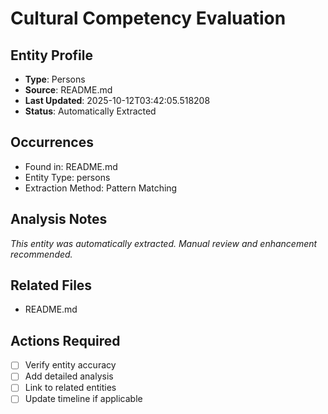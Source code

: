 # Cultural Competency Evaluation

## Entity Profile
- **Type**: Persons
- **Source**: README.md
- **Last Updated**: 2025-10-12T03:42:05.518208
- **Status**: Automatically Extracted

## Occurrences
- Found in: README.md
- Entity Type: persons
- Extraction Method: Pattern Matching

## Analysis Notes
*This entity was automatically extracted. Manual review and enhancement recommended.*

## Related Files
- README.md

## Actions Required
- [ ] Verify entity accuracy
- [ ] Add detailed analysis
- [ ] Link to related entities
- [ ] Update timeline if applicable
